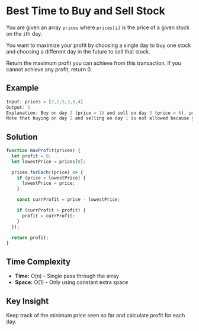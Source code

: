 # Best Time to Buy and Sell Stock

You are given an array `prices` where `prices[i]` is the price of a given stock on the `i`th day.

You want to maximize your profit by choosing a single day to buy one stock and choosing a different day in the future to sell that stock.

Return the maximum profit you can achieve from this transaction. If you cannot achieve any profit, return 0.

## Example

```javascript
Input: prices = [7,1,5,3,6,4]
Output: 5
Explanation: Buy on day 2 (price = 1) and sell on day 5 (price = 6), profit = 6-1 = 5.
Note that buying on day 2 and selling on day 1 is not allowed because you must buy before you sell.
```

## Solution

```javascript
function maxProfit(prices) {
  let profit = 0;
  let lowestPrice = prices[0];

  prices.forEach((price) => {
    if (price < lowestPrice) {
      lowestPrice = price;
    }

    const currProfit = price - lowestPrice;

    if (currProfit > profit) {
      profit = currProfit;
    }
  });

  return profit;
}
```

## Time Complexity
- **Time:** O(n) - Single pass through the array
- **Space:** O(1) - Only using constant extra space

## Key Insight
Keep track of the minimum price seen so far and calculate profit for each day. 